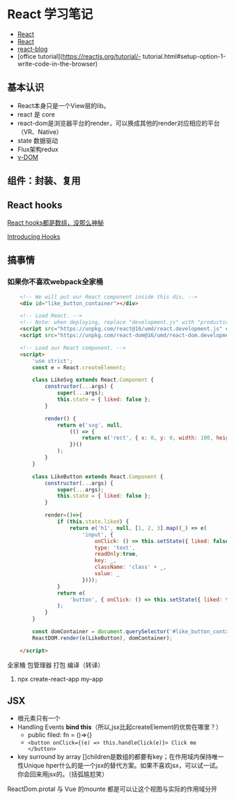 # React 学习笔记

- [React](https://reactjs.org)
- [React](http://react.yubolun.com/)
- [react-blog](https://facebook.github.io/react/blog/all.html)
- [office tutorial](https://reactjs.org/tutorial/- tutorial.html#setup-option-1-write-code-in-the-browser)

## 基本认识

- React本身只是一个View层的lib。
- react 是 core
- react-dom是浏览器平台的render，可以换成其他的render对应相应的平台（VR、Native）
- state 数据驱动
- Flux架构redux
- [v-DOM](https://github.com/Matt-Esch/virtual-dom)

## **组件：封装、复用**

## React hooks

[React hooks都是数组，没那么神秘](https://mp.weixin.qq.com/s?__biz=MzUxMzcxMzE5Ng==&mid=2247489824&idx=1&sn=3cef360e13a70bbaf839e5a83fa755b8&chksm=f951ac63ce26257597324c4cd04d51b96cf9333ce0f8a069f6ef90fa35a436007530ee1d32cd&scene=0&xtrack=1#rd)

[Introducing Hooks](https://reactjs.org/docs/hooks-intro.html)

## 搞事情

### 如果你不喜欢webpack全家桶

```html
    <!-- We will put our React component inside this div. -->
    <div id="like_button_container"></div>

    <!-- Load React. -->
    <!-- Note: when deploying, replace "development.js" with "production.min.js". -->
    <script src="https://unpkg.com/react@16/umd/react.development.js" crossorigin></script>
    <script src="https://unpkg.com/react-dom@16/umd/react-dom.development.js" crossorigin></script>

    <!-- Load our React component. -->
    <script>
        'use strict';
        const e = React.createElement;

        class LikeSvg extends React.Component {
            constructor(...args) {
                super(...args);
                this.state = { liked: false };
            }

            render() {
                return e('svg', null,
                    (() => {
                        return e('rect', { x: 0, y: 0, width: 100, height: 10 });
                    })()
                );
            }
        }

        class LikeButton extends React.Component {
            constructor(...args) {
                super(...args);
                this.state = { liked: false };
            }

            render=()=>{
                if (this.state.liked) {
                    return e('h1', null, [1, 2, 3].map((_) => e(
                        'input', {
                            onClick: () => this.setState({ liked: false }),
                            type: 'text',
                            readOnly:true,
                            key: _,
                            className: 'class' + _,
                            value: _
                        })));
                }
                return e(
                    'button', { onClick: () => this.setState({ liked: true }) }, ['Like', e(LikeSvg,{key:1})]
                );
            }
        }

        const domContainer = document.querySelector('#like_button_container');
        ReactDOM.render(e(LikeButton), domContainer);

    </script>

```

全家桶
包管理器
打包
编译（转译）

1. npx create-react-app my-app

## JSX

- 根元素只有一个
- Handling Events **bind this**（所以,jsx比起createElement的优势在哪里？）
  - public filed: fn = ()=>{}
  - `<button onClick={(e) => this.handleClick(e)}> Click me </button>`
- key surround by array []children是数组的都要有key；在作用域内保持唯一性Unique
hper什么的是一个jsx的替代方案。如果不喜欢jsx，可以试一试。你会回来用jsx的。（括弧尴尬笑）

ReactDom.protal 与 Vue 的mounte 都是可以让这个视图与实际的作用域分开